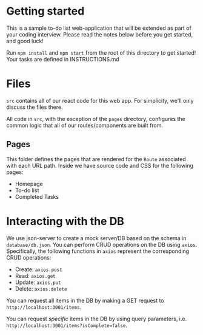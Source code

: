 # Getting started

This is a sample to-do list web-application that will be extended as part of your coding interview. Please read the notes below before you get started, and good luck!

Run `npm install` and `npm start` from the root of this directory to get started! Your tasks are defined in INSTRUCTIONS.md

# Files

`src` contains all of our react code for this web app. For simplicity, we'll only discuss the files there.

All code in `src`, with the exception of the `pages` directory, configures the common logic that all of our routes/components are built from.

## Pages

This folder defines the pages that are rendered for the `Route` associated with each URL path. Inside we have source code and CSS for the following pages:

- Homepage
- To-do list
- Completed Tasks

# Interacting with the DB

We use json-server to create a mock server/DB based on the schema in `database/db.json`. You can perform CRUD operations on the DB using `axios`. Specifically, the following functions in `axios` represent the corresponding CRUD operations:

- Create: `axios.post`
- Read: `axios.get`
- Update: `axios.put`
- Delete: `axios.delete`

You can request all items in the DB by making a GET request to `http://localhost:3001/items`.

You can request _specific_ items in the DB by using query parameters, i.e. `http://localhost:3001/items?isComplete=false`.
